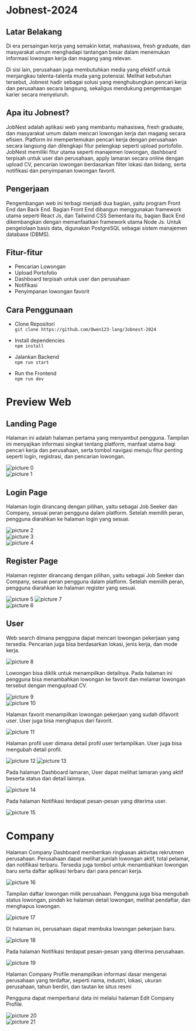 # Jobnest-2024

## Latar Belakang

Di era persaingan kerja yang semakin ketat, mahasiswa, fresh graduate, dan masyarakat umum menghadapi tantangan besar dalam menemukan informasi lowongan kerja dan magang yang relevan. 

Di sisi lain, perusahaan juga membutuhkan media yang efektif untuk menjangkau talenta-talenta muda yang potensial. Melihat kebutuhan tersebut, Jobnest hadir sebagai solusi yang menghubungkan pencari kerja dan perusahaan secara langsung, sekaligus mendukung pengembangan karier secara menyeluruh.

## Apa itu Jobnest?

JobNest adalah aplikasi web yang membantu mahasiswa, fresh graduate, dan masyarakat umum dalam mencari lowongan kerja dan magang secara efisien. Platform ini mempertemukan pencari kerja dengan perusahaan secara langsung dan dilengkapi fitur pelengkap seperti upload portofolio.
JobNest memiliki fitur utama seperti manajemen lowongan, dashboard terpisah untuk user dan perusahaan, apply lamaran secara online dengan upload CV, pencarian lowongan berdasarkan filter lokasi dan bidang, serta notifikasi dan penyimpanan lowongan favorit.

## Pengerjaan

Pengembangan web ini terbagi menjadi dua bagian, yaitu program Front End dan Back End. Bagian Front End dibangun menggunakan framework utama seperti React Js, dan Tailwind CSS Sementara itu, bagian Back End dikembangkan dengan memanfaatkan framework utama Node Js. Untuk pengelolaan basis data, digunakan PostgreSQL sebagai sistem manajemen database (DBMS).

## Fitur-fitur
- Pencarian Lowongan
- Upload Portofolio
- Dashboard terpisah untuk user dan perusahaan
- Notifikasi
- Penyimpanan lowongan favorit

## Cara Penggunaan

- Clone Repositori  
```git clone https://github.com/Owen123-lang/Jobnest-2024```

- Install dependencies    
```npm install```

- Jalankan Backend  
```npm run start```

- Run the Frontend  
```npm run dev```

# Preview Web

## Landing Page
Halaman ini adalah halaman pertama yang menyambut pengguna. Tampilan ini menyajikan informasi singkat tentang platform, manfaat utama bagi pencari kerja dan perusahaan, serta tombol navigasi menuju fitur penting seperti login, registrasi, dan pencarian lowongan.

![picture 0](https://i.imgur.com/ILQXyDs.png)  
![picture 1](https://i.imgur.com/6or38Gv.png)  

## Login Page
Halaman login dirancang dengan pilihan, yaitu sebagai Job Seeker dan Company, sesuai peran pengguna dalam platform. Setelah memilih peran, pengguna diarahkan ke halaman login yang sesuai.


![picture 2](https://i.imgur.com/zPz34Wo.png)  
![picture 3](https://i.imgur.com/bIYlHR2.png)  
![picture 4](https://i.imgur.com/035rGry.png)  

## Register Page
Halaman register dirancang dengan pilihan, yaitu sebagai Job Seeker dan Company, sesuai peran pengguna dalam platform. Setelah memilih peran, pengguna diarahkan ke halaman register yang sesuai.


![picture 5](https://i.imgur.com/lUZChmA.png)
![picture 7](https://i.imgur.com/gW9R4q9.png)  
![picture 6](https://i.imgur.com/e0VvkAy.png)  

## User
Web search dimana pengguna dapat mencari lowongan pekerjaan yang tersedia. Pencarian juga bisa berdasarkan lokasi, jenis kerja, dan mode kerja.

![picture 8](https://i.imgur.com/9vQlan1.png)  

Lowongan bisa diklik untuk menampilkan detailnya. Pada halaman ini pengguna bisa menambahkan lowongan ke favorit dan melamar lowongan tersebut dengan mengupload CV.

![picture 9](https://i.imgur.com/dRi0yuN.png)  
![picture 10](https://i.imgur.com/DOWWe87.png)  

Halaman favorit menampilkan lowongan pekerjaan yang sudah difavorit user. User juga bisa menghapus dari favorit.

![picture 11](https://i.imgur.com/jrNHpqH.png)  


Halaman profil user dimana detail profil user tertampilkan. User juga bisa mengubah detail profil.

![picture 12](https://i.imgur.com/3fX3XDi.png)
![picture 13](https://i.imgur.com/rP7fDw8.png)  

Pada halaman Dashboard lamaran, User dapat melihat lamaran yang aktif beserta status dan detail lainnya.

![picture 14](https://i.imgur.com/Z9h0JRF.png)

Pada halaman Notifikasi terdapat pesan-pesan yang diterima user.

![picture 15](https://i.imgur.com/ldXv0ji.png) 

# Company

Halaman Company Dashboard memberikan ringkasan aktivitas rekrutmen perusahaan. Perusahaan dapat melihat jumlah lowongan aktif, total pelamar, dan notifikasi terbaru. Tersedia juga tombol untuk menambahkan lowongan baru serta daftar aplikasi terbaru dari para pencari kerja. 

![picture 16](https://i.imgur.com/l4vg40M.png)  

Tampilan daftar lowongan milik perusahaan. Pengguna juga bisa mengubah status lowongan, pindah ke halaman detail lowongan, melihat pendaftar, dan menghapus lowongan.

![picture 17](https://i.imgur.com/fzd2Ita.png)  

Di halaman ini, perusahaan dapat membuka lowongan pekerjaan baru.

![picture 18](https://i.imgur.com/PP4s0IC.png)  

Pada halaman Notifikasi terdapat pesan-pesan yang diterima perusahaan.

![picture 19](https://i.imgur.com/S1JFsRW.png)  

Halaman Company Profile menampilkan informasi dasar mengenai perusahaan yang terdaftar, seperti nama, industri, lokasi, ukuran perusahaan, tahun berdiri, dan tautan ke situs resmi

Pengguna dapat memperbarui data ini melalui halaman Edit Company Profile.

![picture 20](https://i.imgur.com/L0XLdlp.png)  
![picture 21](https://i.imgur.com/EE1LY01.png)  




